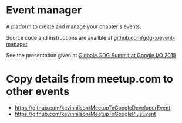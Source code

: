 # Event manager
A platform to create and manage your chapter's events.

Source code and instructions are availble at [github.com/gdg-x/event-manager](https://github.com/gdg-x/event-manager)

See the presentation given at [Globale GDG Summit at Google I/O 2015](https://docs.google.com/presentation/d/1D_nGz3iRO593CQKBTHWbnKaADiv1mtESytF4HC3sz04/pub)

# Copy details from meetup.com to other events
* https://github.com/kevinnilson/MeetupToGoogleDeveloperEvent
* https://github.com/kevinnilson/MeetupToGooglePlusEvent
